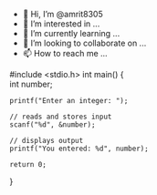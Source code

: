 - 👋 Hi, I’m @amrit8305
- 👀 I’m interested in ...
- 🌱 I’m currently learning ...
- 💞️ I’m looking to collaborate on ...
- 📫 How to reach me ...

<!---
amrit8305/amrit8305 is a ✨ special ✨ repository because its `README.md` (this file) appears on your GitHub profile.
You can click the Preview link to take a look at your changes.
--->
#include <stdio.h>
int main() {   
    int number;
   
    printf("Enter an integer: ");  
    
    // reads and stores input
    scanf("%d", &number);

    // displays output
    printf("You entered: %d", number);
    
    return 0;
}
